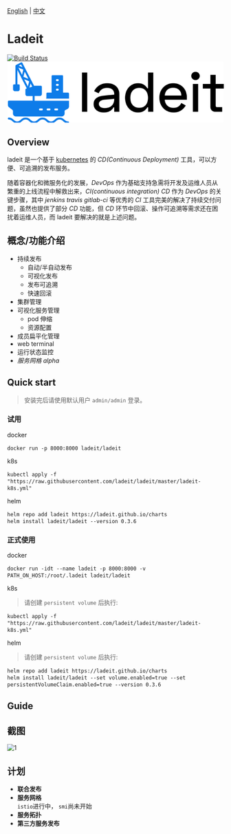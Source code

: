 [English](./README.md) | [中文](./README_zh.md)

# Ladeit
[![Build Status](https://travis-ci.com/ladeit/ladeit.svg?branch=master)](https://travis-ci.com/github/ladeit/ladeit)
![ladeit logo](docs/images/ladeit-logo.svg)

## Overview
ladeit 是一个基于 [kubernetes](https://github.com/kubernetes/kubernetes) 的 _CD(Continuous Deployment)_ 工具，可以方便、可追溯的发布服务。

随着容器化和微服务化的发展，_DevOps_ 作为基础支持急需将开发及运维人员从繁重的上线流程中解救出来，_CI(continuous integration)_ _CD_ 作为 _DevOps_ 的关键步骤，其中 _jenkins_ _travis_ _gitlab-ci_ 等优秀的 _CI_ 工具完美的解决了持续交付问题，虽然也提供了部分 _CD_ 功能，但 _CD_ 环节中回滚、操作可追溯等需求还在困扰着运维人员，而 ladeit 要解决的就是上述问题。

## 概念/功能介绍
* 持续发布
  * 自动/半自动发布
  * 可视化发布
  * 发布可追溯
  * 快速回滚
* 集群管理
* 可视化服务管理
  * pod 伸缩
  * 资源配置
* 成员扁平化管理
* web terminal
* 运行状态监控
* *服务网格 alpha*

## Quick start

> 安装完后请使用默认用户 `admin/admin` 登录。

### 试用

docker
```
docker run -p 8000:8000 ladeit/ladeit
```
k8s
```
kubectl apply -f "https://raw.githubusercontent.com/ladeit/ladeit/master/ladeit-k8s.yml"
```
helm
``` 
helm repo add ladeit https://ladeit.github.io/charts
helm install ladeit/ladeit --version 0.3.6
```

### 正式使用

docker
```
docker run -idt --name ladeit -p 8000:8000 -v PATH_ON_HOST:/root/.ladeit ladeit/ladeit
```
k8s
> 请创建 `persistent volume` 后执行: 
```
kubectl apply -f "https://raw.githubusercontent.com/ladeit/ladeit/master/ladeit-k8s.yml"
```
helm
> 请创建 `persistent volume` 后执行: 
```
helm repo add ladeit https://ladeit.github.io/charts
helm install ladeit/ladeit --set volume.enabled=true --set persistentVolumeClaim.enabled=true --version 0.3.6
```

## Guide

## 截图
![1](https://www.docker.com/sites/default/files/d8/styles/role_icon/public/2020-01/DesktopAction%402.png?itok=fSjduwO7)

## 计划

-  **联合发布**
-  **服务网格**   
`istio`进行中， `smi`尚未开始
-  **服务拓扑**
-  **第三方服务发布**
